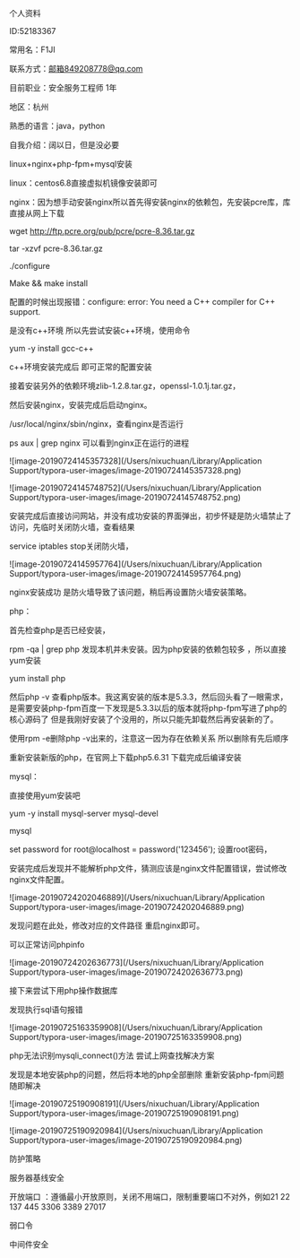 个人资料

ID:52183367

常用名：F1JI

联系方式：邮箱849208778@qq.com  

目前职业：安全服务工程师 1年

地区：杭州

熟悉的语言：java，python

自我介绍：阔以日，但是没必要



linux+nginx+php-fpm+mysql安装

linux：centos6.8直接虚拟机镜像安装即可

nginx：因为想手动安装nginx所以首先得安装nginx的依赖包，先安装pcre库，库直接从网上下载

wget http://ftp.pcre.org/pub/pcre/pcre-8.36.tar.gz

tar -xzvf pcre-8.36.tar.gz

./configure

Make && make install

配置的时候出现报错：configure: error: You need a C++ compiler for C++ support.

是没有c++环境 所以先尝试安装c++环境，使用命令

yum -y install gcc-c++

c++环境安装完成后 即可正常的配置安装

接着安装另外的依赖环境zlib-1.2.8.tar.gz，openssl-1.0.1j.tar.gz，

然后安装nginx，安装完成后启动nginx。

/usr/local/nginx/sbin/nginx，查看nginx是否运行

ps aux | grep nginx 可以看到nginx正在运行的进程

![image-20190724145357328](/Users/nixuchuan/Library/Application Support/typora-user-images/image-20190724145357328.png)

![image-20190724145748752](/Users/nixuchuan/Library/Application Support/typora-user-images/image-20190724145748752.png)

安装完成后直接访问网站，并没有成功安装的界面弹出，初步怀疑是防火墙禁止了访问，先临时关闭防火墙，查看结果

service iptables stop关闭防火墙，

![image-20190724145957764](/Users/nixuchuan/Library/Application Support/typora-user-images/image-20190724145957764.png)

nginx安装成功 是防火墙导致了该问题，稍后再设置防火墙安装策略。



php：

首先检查php是否已经安装，

rpm -qa | grep php 发现本机并未安装。因为php安装的依赖包较多 ，所以直接yum安装

yum install php    

然后php -v 查看php版本。我这离安装的版本是5.3.3，然后回头看了一眼需求，是需要安装php-fpm百度一下发现是5.3.3以后的版本就将php-fpm写进了php的核心源码了 但是我刚好安装了个没用的，所以只能先卸载然后再安装新的了。

使用rpm -e删除php -v出来的，注意这一因为存在依赖关系 所以删除有先后顺序

重新安装新版的php，在官网上下载php5.6.31 下载完成后编译安装

mysql：

直接使用yum安装吧

yum -y install mysql-server mysql-devel

mysql

set password for root@localhost = password('123456'); 设置root密码，



安装完成后发现并不能解析php文件，猜测应该是nginx文件配置错误，尝试修改nginx文件配置。

![image-20190724202046889](/Users/nixuchuan/Library/Application Support/typora-user-images/image-20190724202046889.png)

发现问题在此处，修改对应的文件路径 重启nginx即可。

可以正常访问phpinfo

![image-20190724202636773](/Users/nixuchuan/Library/Application Support/typora-user-images/image-20190724202636773.png)

接下来尝试下用php操作数据库

发现执行sql语句报错

![image-20190725163359908](/Users/nixuchuan/Library/Application Support/typora-user-images/image-20190725163359908.png)

php无法识别mysqli_connect()方法 尝试上网查找解决方案

发现是本地安装php的问题，然后将本地的php全部删除 重新安装php-fpm问题随即解决

![image-20190725190908191](/Users/nixuchuan/Library/Application Support/typora-user-images/image-20190725190908191.png)

![image-20190725190920984](/Users/nixuchuan/Library/Application Support/typora-user-images/image-20190725190920984.png)

防护策略

服务器基线安全

开放端口 ：遵循最小开放原则，关闭不用端口，限制重要端口不对外，例如21 22 137 445 3306 3389 27017

弱口令

中间件安全

